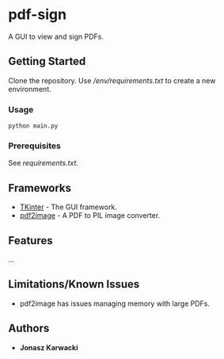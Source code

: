 # pdf-sign
A GUI to view and sign PDFs.
## Getting Started
Clone the repository. Use */env/requirements.txt* to create a new environment.

### Usage
`python main.py`

### Prerequisites
See *requirements.txt*.

## Frameworks
* [TKinter](https://docs.python.org/3/library/tk.html) - The GUI framework.
* [pdf2image](https://github.com/Belval/pdf2image) - A PDF to PIL image converter.

## Features
...
## Limitations/Known Issues
* pdf2image has issues managing memory with large PDFs.

## Authors
* **Jonasz Karwacki**
